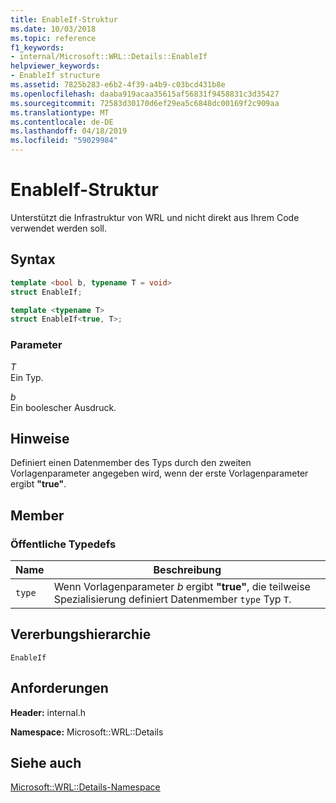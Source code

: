 ```yaml
---
title: EnableIf-Struktur
ms.date: 10/03/2018
ms.topic: reference
f1_keywords:
- internal/Microsoft::WRL::Details::EnableIf
helpviewer_keywords:
- EnableIf structure
ms.assetid: 7825b283-e6b2-4f39-a4b9-c03bcd431b8e
ms.openlocfilehash: daaba919acaa35615af56831f9458831c3d35427
ms.sourcegitcommit: 72583d30170d6ef29ea5c6848dc00169f2c909aa
ms.translationtype: MT
ms.contentlocale: de-DE
ms.lasthandoff: 04/18/2019
ms.locfileid: "59029984"
---
```

# <a name="enableif-structure"></a>EnableIf-Struktur

Unterstützt die Infrastruktur von WRL und nicht direkt aus Ihrem Code verwendet werden soll.

## <a name="syntax"></a>Syntax

```cpp
template <bool b, typename T = void>
struct EnableIf;

template <typename T>
struct EnableIf<true, T>;
```

### <a name="parameters"></a>Parameter

*T*<br/>
Ein Typ.

*b*<br/>
Ein boolescher Ausdruck.

## <a name="remarks"></a>Hinweise

Definiert einen Datenmember des Typs durch den zweiten Vorlagenparameter angegeben wird, wenn der erste Vorlagenparameter ergibt **"true"**.

## <a name="members"></a>Member

### <a name="public-typedefs"></a>Öffentliche Typedefs

|Name|Beschreibung|
|----------|-----------------|
|`type`|Wenn Vorlagenparameter *b* ergibt **"true"**, die teilweise Spezialisierung definiert Datenmember `type` Typ `T`.|

## <a name="inheritance-hierarchy"></a>Vererbungshierarchie

`EnableIf`

## <a name="requirements"></a>Anforderungen

**Header:** internal.h

**Namespace:** Microsoft::WRL::Details

## <a name="see-also"></a>Siehe auch

[Microsoft::WRL::Details-Namespace](microsoft-wrl-details-namespace.md)